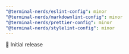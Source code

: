 ```yaml
---
"@terminal-nerds/eslint-config": minor
"@terminal-nerds/markdownlint-config": minor
"@terminal-nerds/prettier-config": minor
"@terminal-nerds/stylelint-config": minor
---
```


🎉 Initial release
